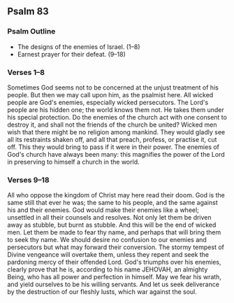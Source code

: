 ## Psalm 83

### Psalm Outline

- The designs of the enemies of Israel. (1–8)
- Earnest prayer for their defeat. (9–18)

### Verses 1–8

Sometimes God seems not to be concerned at the unjust treatment of his people. But then we may call upon him, as the psalmist here. All wicked people are God's enemies, especially wicked persecutors. The Lord's people are his hidden one; the world knows them not. He takes them under his special protection. Do the enemies of the church act with one consent to destroy it, and shall not the friends of the church be united? Wicked men wish that there might be no religion among mankind. They would gladly see all its restraints shaken off, and all that preach, profess, or practise it, cut off. This they would bring to pass if it were in their power. The enemies of God's church have always been many: this magnifies the power of the Lord in preserving to himself a church in the world.

### Verses 9–18

All who oppose the kingdom of Christ may here read their doom. God is the same still that ever he was; the same to his people, and the same against his and their enemies. God would make their enemies like a wheel; unsettled in all their counsels and resolves. Not only let them be driven away as stubble, but burnt as stubble. And this will be the end of wicked men. Let them be made to fear thy name, and perhaps that will bring them to seek thy name. We should desire no confusion to our enemies and persecutors but what may forward their conversion. The stormy tempest of Divine vengeance will overtake them, unless they repent and seek the pardoning mercy of their offended Lord. God's triumphs over his enemies, clearly prove that he is, according to his name JEHOVAH, an almighty Being, who has all power and perfection in himself. May we fear his wrath, and yield ourselves to be his willing servants. And let us seek deliverance by the destruction of our fleshly lusts, which war against the soul.

